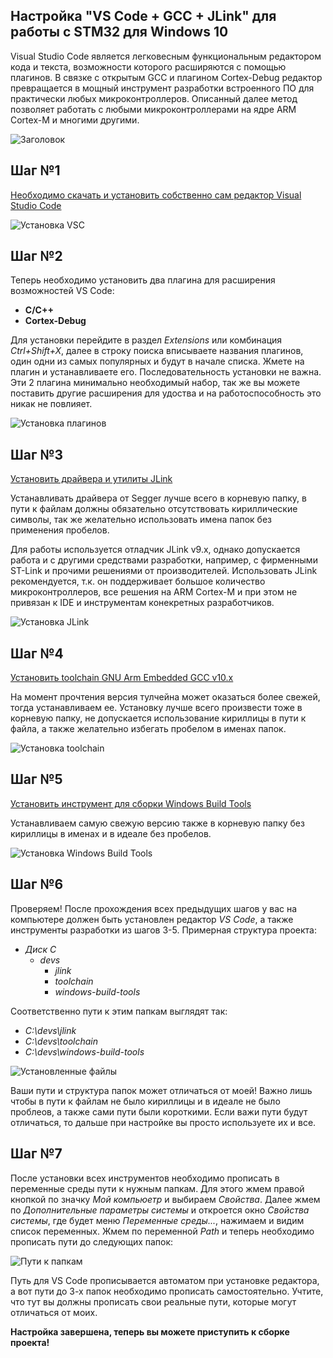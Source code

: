 ## Настройка "VS Code + GCC + JLink" для работы с STM32 для Windows 10
>
Visual Studio Code является легковесным функциональным редактором кода и текста, возможности которого расширяются с помощью плагинов. В связке с открытым GCC и плагином Cortex-Debug редактор превращается в мощный инструмент разработки встроенного ПО для практически любых микроконтроллеров. Описанный далее метод позволяет работать с любыми микроконтроллерами на ядре ARM Cortex-M и многими другими.

![Заголовок](https://github.com/RedCommissary/vsc-for-stm32/blob/master/docs/pic/1.png)

## Шаг №1
[Необходимо скачать и установить собственно сам редактор Visual Studio Code](https://code.visualstudio.com/)
>
![Установка VSC](https://github.com/RedCommissary/vsc-for-stm32/blob/master/docs/pic/2.png)

## Шаг №2
Теперь необходимо установить два плагина для расширения возможностей VS Code:

* **C/C++**
*  **Cortex-Debug**

Для установки перейдите в раздел *Extensions* или комбинация *Ctrl+Shift+X*, далее в строку поиска вписываете названия плагинов, один одни из самых популярных и будут в начале списка. Жмете на плагин и устанавливаете его. Последовательность установки не важна. Эти 2 плагина минимально необходимый набор, так же вы можете поставить другие расширения для удоства и на работоспособность это никак не повлияет.
>
![Установка плагинов](https://github.com/RedCommissary/vsc-for-stm32/blob/master/docs/pic/3.png)

## Шаг №3
[Установить драйвера и утилиты JLink](https://www.segger.com/downloads/jlink/#J-LinkSoftwareAndDocumentationPack)

Устанавливать драйвера от Segger лучше всего в корневую папку, в пути к файлам должны обязательно отсутствовать кириллические символы, так же желательно использовать имена папок без применения пробелов.

Для работы используется отладчик JLink v9.x, однако допускается работа и с другими средствами разработки, например, с фирменными ST-Link и прочими решениями от производителей. Использовать JLink рекомендуется, т.к. он поддерживает большое количество микроконтроллеров, все решения на ARM Cortex-M и при этом не привязан к IDE и инструментам конекретных разработчиков.
>
![Установка JLink](https://github.com/RedCommissary/vsc-for-stm32/blob/master/docs/pic/4.png)

## Шаг №4
[Установить toolchain GNU Arm Embedded GCC v10.x](https://github.com/xpack-dev-tools/arm-none-eabi-gcc-xpack/releases)

На момент прочтения версия тулчейна может оказаться более свежей, тогда устанавливаем ее. Установку лучше всего произвести тоже в корневую папку, не допускается использование кириллицы в пути к файла, а также желательно избегать пробелом в именах папок.
>
![Установка toolchain](https://github.com/RedCommissary/vsc-for-stm32/blob/master/docs/pic/5.png)

## Шаг №5
[Установить инструмент для сборки Windows Build Tools](https://github.com/xpack-dev-tools/windows-build-tools-xpack/releases)

Устанавливаем самую свежую версию также в корневую папку без кириллицы в именах и в идеале без пробелов.
>
![Установка Windows Build Tools](https://github.com/RedCommissary/vsc-for-stm32/blob/master/docs/pic/6.png)

## Шаг №6
Проверяем! После прохождения всех предыдущих шагов у вас на компьютере должен быть установлен редактор *VS Code*, а также инструменты разработки из шагов 3-5. Примерная структура проекта:

* _Диск С_
    * _devs_ 
        * _jlink_
        * _toolchain_
        * _windows-build-tools_

Соответственно пути к этим папкам выглядят так:

* _C:\devs\jlink_
* _C:\devs\toolchain_
* _C:\devs\windows-build-tools_

>
![Установленные файлы](https://github.com/RedCommissary/vsc-for-stm32/blob/master/docs/pic/7.png)

Ваши пути и структура папок может отличаться от моей! Важно лишь чтобы в пути к файлам не было кириллицы и в идеале не было проблеов, а также сами пути были короткими. Если важи пути будут отличаться, то дальше при настройке вы просто используете их и все.

## Шаг №7
После установки всех инструментов необходимо прописать в переменные среды пути к нужным папкам. Для этого жмем правой кнопкой по значку *Мой компьюетр* и выбираем *Свойства*. Далее жмем по *Дополнительные параметры системы* и откроется окно *Свойства системы*, где будет меню *Переменные среды...*, нажимаем и видим список переменных. Жмем по переменной *Path* и теперь необходимо прописать пути до следующих папок:
>
![Пути к папкам](https://github.com/RedCommissary/vsc-for-stm32/blob/master/docs/pic/8.png)

Путь для VS Code прописывается автоматом при установке редактора, а вот пути до 3-х папок необходимо прописать самостоятельно. Учтите, что тут вы должны прописать свои реальные пути, которые могут отличаться от моих.

**Настройка завершена, теперь вы можете приступить к сборке проекта!**
